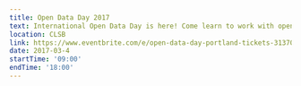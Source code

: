 ```yaml
---
title: Open Data Day 2017
text: International Open Data Day is here! Come learn to work with open data resources or bring your in-progress project and hack with friends!
location: CLSB
link: https://www.eventbrite.com/e/open-data-day-portland-tickets-31370043645
date: 2017-03-4
startTime: '09:00'
endTime: '18:00'
---
```



